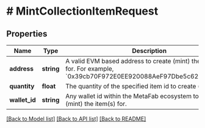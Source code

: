 # # MintCollectionItemRequest

## Properties

Name | Type | Description | Notes
------------ | ------------- | ------------- | -------------
**address** | **string** | A valid EVM based address to create (mint) the item(s) for. For example, &#x60;0x39cb70F972E0EE920088AeF97Dbe5c6251a9c25D&#x60;. | [optional]
**quantity** | **float** | The quantity of the specified item id to create (mint). |
**wallet_id** | **string** | Any wallet id within the MetaFab ecosystem to create (mint) the item(s) for. | [optional]

[[Back to Model list]](../../README.md#models) [[Back to API list]](../../README.md#endpoints) [[Back to README]](../../README.md)
